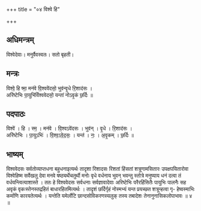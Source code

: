 +++
title = "०४ विश्वे हि"

+++
## अधिमन्त्रम्
विश्वेदेवाः। मनुर्वैवस्वतः। सतो बृहती।

## मन्त्रः
विश्वे॒ हि ष्मा॒ मन॑वे वि॒श्ववे॑दसो॒ भुव॑न्वृ॒धे रि॒शाद॑सः ।  
अरि॑ष्टेभिः पा॒युभि॑र्विश्ववेदसो॒ यन्ता॑ नोऽवृ॒कं छ॒र्दिः ॥

## पदपाठः
विश्वे॑ । हि । स्म॒ । मन॑वे । वि॒श्वऽवे॑दसः । भुव॑न् । वृ॒धे । रि॒शाद॑सः ।  
अरि॑ष्टेभिः । पा॒युऽभिः॑ । वि॒श्व॒ऽवे॒द॒सः॒ । यन्त॑ । नः॒ । अ॒वृ॒कम् । छ॒र्दिः ॥

## भाष्यम्
विश्ववेदसः सर्वतोव्याप्तधना बहुधनाइत्यर्थः तादृशा रिशादसः रिशतां हिंसतां शत्रूणामसितारः उपक्षपयितारोवा विश्वेहिष्म सर्वेखलु देवा मनवे षष्ठ्यर्थेचतुर्थी मनोः वृधे वर्धनाय भुवन् भवन्तु स्तोत्रे मनुष्याय धनं दत्वा तं वर्धयन्त्वित्याशास्ते । ततः हे विश्ववेदसः सर्वधनाः सर्वज्ञावादेवाः अरिष्टेभिः परैरहिंसितैः पायुभिः पालनैः सह अवृकं वृकःस्तेनस्तद्रहितं बाधारहितमित्यर्थः । तादृशं छर्दिर्गृहं नोस्मभ्यं यन्त प्रयच्छत शत्रून्हत्वा गृ- हेष्वस्माभिः कर्माणि कारयतेत्यर्थः । यन्तेति यमेर्लोटि छान्दसोविकरणस्यलुक् तस्य तबादेशः तेनानुनासिकलोपाभावः ॥ ४ ॥